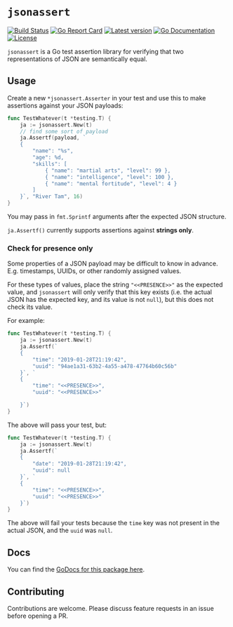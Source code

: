 # `jsonassert`

[![Build Status](https://travis-ci.com/kinbiko/jsonassert.svg?branch=master)](https://travis-ci.com/kinbiko/jsonassert)
[![Go Report Card](https://goreportcard.com/badge/github.com/kinbiko/jsonassert)](https://goreportcard.com/report/github.com/kinbiko/jsonassert)
[![Latest version](https://img.shields.io/github/tag/kinbiko/jsonassert.svg?label=latest%20version&style=flat)](https://github.com/kinbiko/jsonassert/releases)
[![Go Documentation](http://img.shields.io/badge/godoc-documentation-blue.svg?style=flat)](http://godoc.org/github.com/kinbiko/jsonassert)
[![License](https://img.shields.io/github/license/kinbiko/jsonassert.svg?style=flat)](https://github.com/kinbiko/jsonassert/blob/master/LICENSE)

`jsonassert` is a Go test assertion library for verifying that two representations of JSON are semantically equal.

## Usage

Create a new `*jsonassert.Asserter` in your test and use this to make assertions against your JSON payloads:

```go
func TestWhatever(t *testing.T) {
    ja := jsonassert.New(t)
    // find some sort of payload
    ja.Assertf(payload, `
    {
        "name": "%s",
        "age": %d,
        "skills": [
            { "name": "martial arts", "level": 99 },
            { "name": "intelligence", "level": 100 },
            { "name": "mental fortitude", "level": 4 }
        ]
    }`, "River Tam", 16)
}
```

You may pass in `fmt.Sprintf` arguments after the expected JSON structure.

`ja.Assertf()` currently supports assertions against **strings only**.

### Check for presence only

Some properties of a JSON payload may be difficult to know in advance.
E.g. timestamps, UUIDs, or other randomly assigned values.

For these types of values, place the string `"<<PRESENCE>>"` as the expected value, and `jsonassert` will only verify that this key exists (i.e. the actual JSON has the expected key, and its value is not `null`), but this does not check its value.

For example:

```go
func TestWhatever(t *testing.T) {
    ja := jsonassert.New(t)
    ja.Assertf(`
    {
        "time": "2019-01-28T21:19:42",
        "uuid": "94ae1a31-63b2-4a55-a478-47764b60c56b"
    }`, `
    {
        "time": "<<PRESENCE>>",
        "uuid": "<<PRESENCE>>"

    }`)
}
```

The above will pass your test, but:

```go
func TestWhatever(t *testing.T) {
    ja := jsonassert.New(t)
    ja.Assertf(`
    {
        "date": "2019-01-28T21:19:42",
        "uuid": null
    }`, `
    {
        "time": "<<PRESENCE>>",
        "uuid": "<<PRESENCE>>"
    }`)
}
```

The above will fail your tests because the `time` key was not present in the actual JSON, and the `uuid` was `null`.

## Docs

You can find the [GoDocs for this package here](https://godoc.org/github.com/kinbiko/jsonassert).

## Contributing

Contributions are welcome. Please discuss feature requests in an issue before opening a PR.
